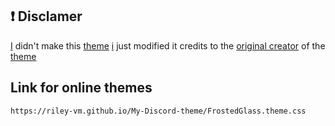 ## ❗ Disclamer
[I](https://github.com/riley-vm) didn't make this [theme](https://github.com/discordStyles/FrostedGlass/) [i](https://github.com/riley-vm) just modified it credits to the [original creator](https://gibbu.dev/) of the [theme](https://github.com/discordStyles/FrostedGlass/)


## Link for online themes
```
https://riley-vm.github.io/My-Discord-theme/FrostedGlass.theme.css
```
